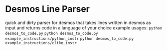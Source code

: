 # Desmos Line Parser
quick and dirty parser for desmos that takes lines written in desmos as input and returns code in a language of your choice
example usages:
`python desmos_to_code.py`
`python desmos_to_code.py example_instructions/python_instr`
`python desmos_to_code.py example_instructions/clike_instr`
